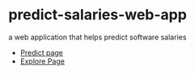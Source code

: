 # predict-salaries-web-app
a web application that helps predict software salaries


* [Predict page](https://github.com/doyinsolamiolaoye/predict-salaries-web-app/blob/main/predict-page.png)
* [Explore Page](https://github.com/doyinsolamiolaoye/predict-salaries-web-app/blob/main/explore-page.png)
